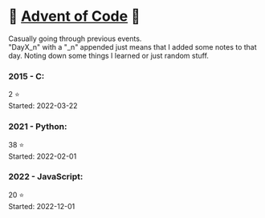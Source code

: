 # :christmas_tree: [Advent of Code](https://adventofcode.com/) :sparkler:

Casually going through previous events.\
"DayX_n" with a "_n" appended just means that I added some notes to that day.
Noting down some things I learned or just random stuff.

### 2015 - C:
2 :star:\
Started: 2022-03-22

### 2021 - Python:
38 :star:\
Started: 2022-02-01

### 2022 - JavaScript:
20 :star:\
Started: 2022-12-01